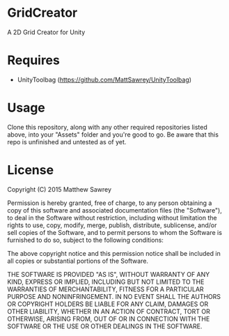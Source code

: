 # GridCreator
A 2D Grid Creator for Unity

# Requires

- UnityToolbag (https://github.com/MattSawrey/UnityToolbag)

# Usage

Clone this repository, along with any other required repositories listed above, into your "Assets" folder and you're good to go. Be aware that this repo is unfinished and untested as of yet.

# License

Copyright (C) 2015 Matthew Sawrey

Permission is hereby granted, free of charge, to any person obtaining a copy of this software and associated documentation files (the "Software"), to deal in the Software without restriction, including without limitation the rights to use, copy, modify, merge, publish, distribute, sublicense, and/or sell copies of the Software, and to permit persons to whom the Software is furnished to do so, subject to the following conditions:

The above copyright notice and this permission notice shall be included in all copies or substantial portions of the Software.

THE SOFTWARE IS PROVIDED "AS IS", WITHOUT WARRANTY OF ANY KIND, EXPRESS OR IMPLIED, INCLUDING BUT NOT LIMITED TO THE WARRANTIES OF MERCHANTABILITY, FITNESS FOR A PARTICULAR PURPOSE AND NONINFRINGEMENT. IN NO EVENT SHALL THE AUTHORS OR COPYRIGHT HOLDERS BE LIABLE FOR ANY CLAIM, DAMAGES OR OTHER LIABILITY, WHETHER IN AN ACTION OF CONTRACT, TORT OR OTHERWISE, ARISING FROM, OUT OF OR IN CONNECTION WITH THE SOFTWARE OR THE USE OR OTHER DEALINGS IN THE SOFTWARE.
